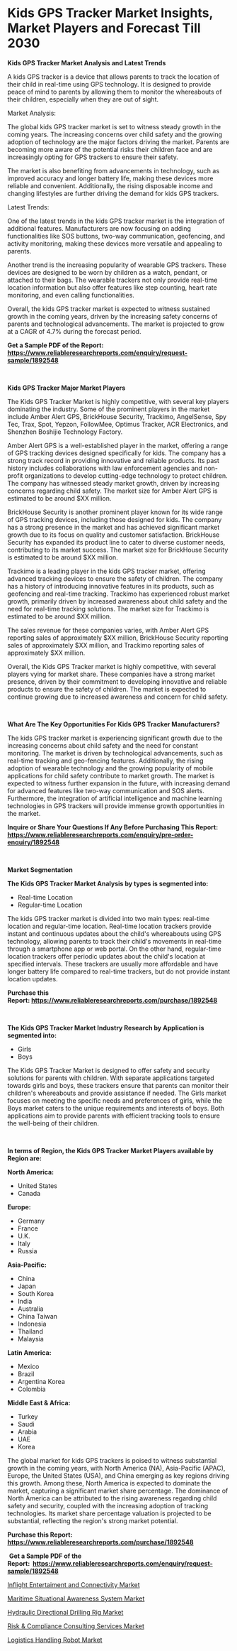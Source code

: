 <p><h1>Kids GPS Tracker Market Insights, Market Players and Forecast Till 2030</h1></p><p><strong>Kids GPS Tracker Market Analysis and Latest Trends</strong></p>
<p><p>A kids GPS tracker is a device that allows parents to track the location of their child in real-time using GPS technology. It is designed to provide peace of mind to parents by allowing them to monitor the whereabouts of their children, especially when they are out of sight.</p><p>Market Analysis:</p><p>The global kids GPS tracker market is set to witness steady growth in the coming years. The increasing concerns over child safety and the growing adoption of technology are the major factors driving the market. Parents are becoming more aware of the potential risks their children face and are increasingly opting for GPS trackers to ensure their safety.</p><p>The market is also benefiting from advancements in technology, such as improved accuracy and longer battery life, making these devices more reliable and convenient. Additionally, the rising disposable income and changing lifestyles are further driving the demand for kids GPS trackers.</p><p>Latest Trends:</p><p>One of the latest trends in the kids GPS tracker market is the integration of additional features. Manufacturers are now focusing on adding functionalities like SOS buttons, two-way communication, geofencing, and activity monitoring, making these devices more versatile and appealing to parents.</p><p>Another trend is the increasing popularity of wearable GPS trackers. These devices are designed to be worn by children as a watch, pendant, or attached to their bags. The wearable trackers not only provide real-time location information but also offer features like step counting, heart rate monitoring, and even calling functionalities.</p><p>Overall, the kids GPS tracker market is expected to witness sustained growth in the coming years, driven by the increasing safety concerns of parents and technological advancements. The market is projected to grow at a CAGR of 4.7% during the forecast period.</p></p>
<p><strong>Get a Sample PDF of the Report:&nbsp; <a href="https://www.reliableresearchreports.com/enquiry/request-sample/1892548">https://www.reliableresearchreports.com/enquiry/request-sample/1892548</a></strong></p>
<p>&nbsp;</p>
<p><strong>Kids GPS Tracker Major Market Players</strong></p>
<p><p>The Kids GPS Tracker Market is highly competitive, with several key players dominating the industry. Some of the prominent players in the market include Amber Alert GPS, BrickHouse Security, Trackimo, AngelSense, Spy Tec, Trax, Spot, Yepzon, FollowMee, Optimus Tracker, ACR Electronics, and Shenzhen Boshijie Technology Factory.</p><p>Amber Alert GPS is a well-established player in the market, offering a range of GPS tracking devices designed specifically for kids. The company has a strong track record in providing innovative and reliable products. Its past history includes collaborations with law enforcement agencies and non-profit organizations to develop cutting-edge technology to protect children. The company has witnessed steady market growth, driven by increasing concerns regarding child safety. The market size for Amber Alert GPS is estimated to be around $XX million.</p><p>BrickHouse Security is another prominent player known for its wide range of GPS tracking devices, including those designed for kids. The company has a strong presence in the market and has achieved significant market growth due to its focus on quality and customer satisfaction. BrickHouse Security has expanded its product line to cater to diverse customer needs, contributing to its market success. The market size for BrickHouse Security is estimated to be around $XX million.</p><p>Trackimo is a leading player in the kids GPS tracker market, offering advanced tracking devices to ensure the safety of children. The company has a history of introducing innovative features in its products, such as geofencing and real-time tracking. Trackimo has experienced robust market growth, primarily driven by increased awareness about child safety and the need for real-time tracking solutions. The market size for Trackimo is estimated to be around $XX million.</p><p>The sales revenue for these companies varies, with Amber Alert GPS reporting sales of approximately $XX million, BrickHouse Security reporting sales of approximately $XX million, and Trackimo reporting sales of approximately $XX million.</p><p>Overall, the Kids GPS Tracker market is highly competitive, with several players vying for market share. These companies have a strong market presence, driven by their commitment to developing innovative and reliable products to ensure the safety of children. The market is expected to continue growing due to increased awareness and concern for child safety.</p></p>
<p>&nbsp;</p>
<p><strong>What Are The Key Opportunities For Kids GPS Tracker Manufacturers?</strong></p>
<p><p>The kids GPS tracker market is experiencing significant growth due to the increasing concerns about child safety and the need for constant monitoring. The market is driven by technological advancements, such as real-time tracking and geo-fencing features. Additionally, the rising adoption of wearable technology and the growing popularity of mobile applications for child safety contribute to market growth. The market is expected to witness further expansion in the future, with increasing demand for advanced features like two-way communication and SOS alerts. Furthermore, the integration of artificial intelligence and machine learning technologies in GPS trackers will provide immense growth opportunities in the market.</p></p>
<p><strong>Inquire or Share Your Questions If Any Before Purchasing This Report: <a href="https://www.reliableresearchreports.com/enquiry/pre-order-enquiry/1892548">https://www.reliableresearchreports.com/enquiry/pre-order-enquiry/1892548</a></strong></p>
<p>&nbsp;</p>
<p><strong>Market Segmentation</strong></p>
<p><strong>The Kids GPS Tracker Market Analysis by types is segmented into:</strong></p>
<p><ul><li>Real-time Location</li><li>Regular-time Location</li></ul></p>
<p><p>The kids GPS tracker market is divided into two main types: real-time location and regular-time location. Real-time location trackers provide instant and continuous updates about the child's whereabouts using GPS technology, allowing parents to track their child's movements in real-time through a smartphone app or web portal. On the other hand, regular-time location trackers offer periodic updates about the child's location at specified intervals. These trackers are usually more affordable and have longer battery life compared to real-time trackers, but do not provide instant location updates.</p></p>
<p><strong>Purchase this Report:&nbsp;<a href="https://www.reliableresearchreports.com/purchase/1892548">https://www.reliableresearchreports.com/purchase/1892548</a></strong></p>
<p>&nbsp;</p>
<p><strong>The Kids GPS Tracker Market Industry Research by Application is segmented into:</strong></p>
<p><ul><li>Girls</li><li>Boys</li></ul></p>
<p><p>The Kids GPS Tracker Market is designed to offer safety and security solutions for parents with children. With separate applications targeted towards girls and boys, these trackers ensure that parents can monitor their children's whereabouts and provide assistance if needed. The Girls market focuses on meeting the specific needs and preferences of girls, while the Boys market caters to the unique requirements and interests of boys. Both applications aim to provide parents with efficient tracking tools to ensure the well-being of their children.</p></p>
<p>&nbsp;</p>
<p><strong>In terms of Region, the Kids GPS Tracker Market Players available by Region are:</strong></p>
<p>
    <p> <strong> North America: </strong>
        <ul>
            <li>United States</li>
            <li>Canada</li>
        </ul>
        </p> 
    <p> <strong> Europe: </strong>
        <ul>
            <li>Germany</li>
            <li>France</li>
            <li>U.K.</li>
            <li>Italy</li>
            <li>Russia</li>
        </ul>
        </p> 
    <p> <strong> Asia-Pacific: </strong>
        <ul>
            <li>China</li>
            <li>Japan</li>
            <li>South Korea</li>
            <li>India</li>
            <li>Australia</li>
            <li>China Taiwan</li>
            <li>Indonesia</li>
            <li>Thailand</li>
            <li>Malaysia</li>
        </ul>
        </p> 
    <p> <strong> Latin America: </strong>
        <ul>
            <li>Mexico</li>
            <li>Brazil</li>
            <li>Argentina Korea</li>
            <li>Colombia</li>
        </ul>
        </p> 
    <p> <strong> Middle East & Africa: </strong>
        <ul>
            <li>Turkey</li>
            <li>Saudi</li>
            <li>Arabia</li>
            <li>UAE</li>
            <li>Korea</li>
        </ul>
    </p>
    </p>
<p><p>The global market for kids GPS trackers is poised to witness substantial growth in the coming years, with North America (NA), Asia-Pacific (APAC), Europe, the United States (USA), and China emerging as key regions driving this growth. Among these, North America is expected to dominate the market, capturing a significant market share percentage. The dominance of North America can be attributed to the rising awareness regarding child safety and security, coupled with the increasing adoption of tracking technologies. Its market share percentage valuation is projected to be substantial, reflecting the region's strong market potential.</p></p>
<p><strong>Purchase this Report: <a href="https://www.reliableresearchreports.com/purchase/1892548">https://www.reliableresearchreports.com/purchase/1892548</a></strong></p>
<p>&nbsp;<strong>Get a Sample PDF of the Report:&nbsp;&nbsp;<a href="https://www.reliableresearchreports.com/enquiry/request-sample/1892548">https://www.reliableresearchreports.com/enquiry/request-sample/1892548</a></strong></p>
<p><strong></strong></p>
<p><p><a href="https://medium.com/@deirdreclark76/inflight-entertaiment-and-connectivity-market-research-report-its-history-and-forecast-2023-to-8f1c1472a23b">Inflight Entertaiment and Connectivity Market</a></p><p><a href="https://medium.com/@deirdredavies67/maritime-situational-awareness-system-market-focuses-on-market-share-size-and-projected-forecast-6c056c45de18">Maritime Situational Awareness System Market</a></p><p><a href="https://medium.com/@twiladurgan/hydraulic-directional-drilling-rig-market-competitive-analysis-market-trends-and-forecast-to-2030-73f2bd32bafd">Hydraulic Directional Drilling Rig Market</a></p><p><a href="https://github.com/GroverBarry/Market-Research-Report-List-2/blob/main/risk-compliance-consulting-services-market.md">Risk & Compliance Consulting Services Market</a></p><p><a href="https://medium.com/@avaalsop666/logistics-handling-robot-market-report-reveals-the-latest-trends-and-growth-opportunities-of-this-394cf384fc48">Logistics Handling Robot Market</a></p></p>